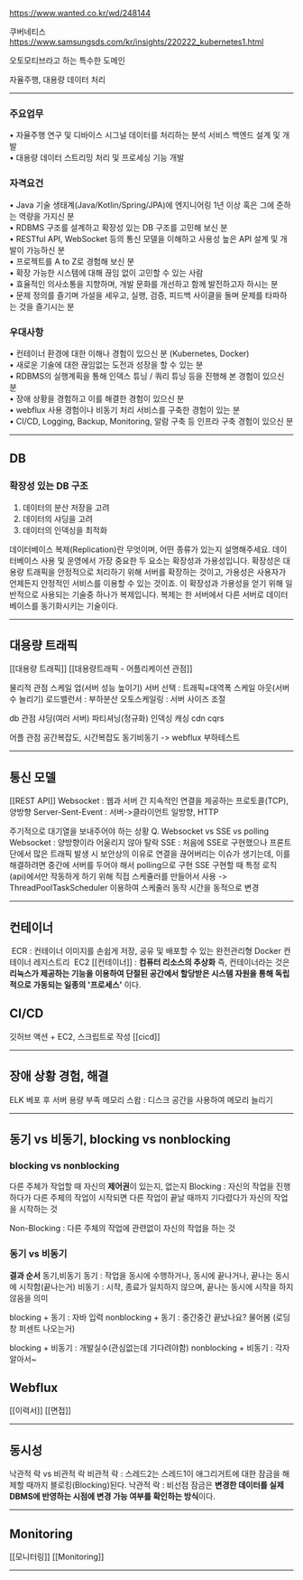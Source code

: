 https://www.wanted.co.kr/wd/248144


쿠버네티스
https://www.samsungsds.com/kr/insights/220222_kubernetes1.html

오토모티브라고 하는 특수한 도메인

자율주행, 대용량 데이터 처리

---
### 주요업무

• 자율주행 연구 및 디바이스 시그널 데이터를 처리하는 분석 서비스 백엔드 설계 및 개발  
• 대용량 데이터 스트리밍 처리 및 프로세싱 기능 개발

### 자격요건

• Java 기술 생태계(Java/Kotlin/Spring/JPA)에 엔지니어링 1년 이상 혹은 그에 준하는 역량을 가지신 분  
• RDBMS 구조를 설계하고 확장성 있는 DB 구조를 고민해 보신 분  
• RESTful API, WebSocket 등의 통신 모델을 이해하고 사용성 높은 API 설계 및 개발이 가능하신 분  
• 프로젝트를 A to Z로 경험해 보신 분  
• 확장 가능한 시스템에 대해 끊임 없이 고민할 수 있는 사람  
• 효율적인 의사소통을 지향하며, 개발 문화를 개선하고 함께 발전하고자 하시는 분  
• 문제 정의를 즐기며 가설을 세우고, 실행, 검증, 피드백 사이클을 돌며 문제를 타파하는 것을 즐기시는 분

### 우대사항
• 컨테이너 환경에 대한 이해나 경험이 있으신 분 (Kubernetes, Docker)  
• 새로운 기술에 대한 끊임없는 도전과 성장을 할 수 있는 분  
• RDBMS의 실행계획을 통해 인덱스 튜닝 / 쿼리 튜닝 등을 진행해 본 경험이 있으신 분  
• 장애 상황을 경험하고 이를 해결한 경험이 있으신 분  
• webflux 사용 경험이나 비동기 처리 서비스를 구축한 경험이 있는 분  
• CI/CD, Logging, Backup, Monitoring, 알람 구축 등 인프라 구축 경험이 있으신 분

---
## DB
### 확장성 있는 DB 구조 
1. 데이터의 분산 저장을 고려
2. 데이터의 샤딩을 고려
3. 데이터의 인덱싱을 최적화

데이터베이스 복제(Replication)란 무엇이며, 어떤 종류가 있는지 설명해주세요.
데이터베이스 사용 및 운영에서 가장 중요한 두 요소는 확장성과 가용성입니다. 확장성은 대용량 트래픽을 안정적으로 처리하기 위해 서버를 확장하는 것이고, 가용성은 사용자가 언제든지 안정적인 서비스를 이용할 수 있는 것이죠. 이 확장성과 가용성을 얻기 위해 일반적으로 사용되는 기술중 하나가 복제입니다.
복제는 한 서버에서 다른 서버로 데이터베이스를 동기화시키는 기술이다.

---

## 대용량 트래픽
[[대용량 트래픽]]
[[대용량트래픽 - 어플리케이션 관점]]

물리적 관점
스케일 업(서버 성능 높이기)
서버 선택 : 트래픽=대역폭
스케일 아웃(서버 수 늘리기)
로드밸런서 : 부하분산
오토스케일링 : 서버 사이즈 조절

db 관점
샤딩(여러 서버)
파티셔닝(정규화)
인덱싱
캐싱
cdn
cqrs

어플 관점
공간복잡도, 시간복잡도
동기비동기 -> webflux
부하테스트

---

## 통신 모델
[[REST API]]
Websocket : 웹과 서버 간 지속적인 연결을 제공하는 프로토콜(TCP), 양방향
Server-Sent-Event : 서버->클라이언트 일방향, HTTP

주기적으로 대기열을 보내주어야 하는 상황
Q. Websocket vs SSE vs polling
Websocket : 양방향이라 어울리지 않아 탈락
SSE : 처음에 SSE로 구현했으나 프론트단에서 많은 트래픽 발생 시 보안상의 이유로 연결을 끊어버리는 이슈가 생기는데, 이를 해결하려면 중간에 서버를 두어야 해서 polling으로 구현
SSE 구현할 때 특정 로직(api)에서만 작동하게 하기 위해 직접 스케쥴러를 만들어서 사용 ->
ThreadPoolTaskScheduler 이용하여 스케줄러 동작 시간을 동적으로 변경

---
## 컨테이너
 ECR : 컨테이너 이미지를 손쉽게 저장, 공유 및 배포할 수 있는 완전관리형 Docker 컨테이너 레지스트리
 EC2
[[컨테이너]] : **컴퓨터 리소스의 추상화**
즉, 컨테이너라는 것은 **리눅스가 제공하는 기능을 이용하여 단절된 공간에서 할당받은 시스템 자원을 통해 독립적으로 가동되는 일종의 '프로세스'** 이다.

## CI/CD
깃허브 액션 + EC2, 스크립트로 작성
[[cicd]]

---
## 장애 상황 경험, 해결
ELK 베포 후 서버 용량 부족
메모리 스왑 : 디스크 공간을 사용하여 메모리 늘리기

---
## 동기 vs 비동기, blocking vs nonblocking
### blocking vs nonblocking
다른 주체가 작업할 때 자신의 **제어권**이 있는지, 없는지
Blocking : 자신의 작업을 진행하다가 다른 주체의 작업이 시작되면 다른 작업이 끝날 때까지 기다렸다가 자신의 작업을 시작하는 것

Non-Blocking : 다른 주체의 작업에 관련없이 자신의 작업을 하는 것

### 동기 vs 비동기
**결과 순서**
동기,비동기
동기 : 작업을 동시에 수행하거나, 동시에 끝나거나, 끝나는 동시에 시작함(끝나는거)
비동기 : 시작, 종료가 일치하지 않으며, 끝나는 동시에 시작을 하지 않음을 의미

blocking + 동기 : 자바 입력
nonblocking + 동기 : 중간중간 끝났나요? 물어봄 (로딩창 퍼센트 나오는거)

blocking + 비동기 : 개발실수(관심없는데 기다려야함)
nonblocking + 비동기 : 각자 알아서~
## Webflux
[[이력서]]
[[면접]]


---
## 동시성
낙관적 락 vs 비관적 락
비관적 락 : 스레드2는 스레드1이 애그리거트에 대한 잠금을 해제할 때까지 블로킹(Blocking)된다.
낙관적 락 : 비선점 잠금은 **변경한 데이터를 실제 DBMS에 반영하는 시점에 변경 가능 여부를 확인하는 방식**이다.

---
## Monitoring
[[모니터링]]
[[Monitoring]]

---
